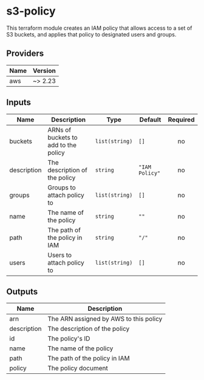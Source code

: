 # s3-policy

This terraform module creates an IAM policy that allows access to a set of S3 buckets, and applies that policy to designated users and groups.

<!-- BEGINNING OF PRE-COMMIT-TERRAFORM DOCS HOOK -->
## Providers

| Name | Version |
|------|---------|
| aws | ~> 2.23 |

## Inputs

| Name | Description | Type | Default | Required |
|------|-------------|------|---------|:-----:|
| buckets | ARNs of buckets to add to the policy | `list(string)` | `[]` | no |
| description | The description of the policy | `string` | `"IAM Policy"` | no |
| groups | Groups to attach policy to | `list(string)` | `[]` | no |
| name | The name of the policy | `string` | `""` | no |
| path | The path of the policy in IAM | `string` | `"/"` | no |
| users | Users to attach policy to | `list(string)` | `[]` | no |

## Outputs

| Name | Description |
|------|-------------|
| arn | The ARN assigned by AWS to this policy |
| description | The description of the policy |
| id | The policy's ID |
| name | The name of the policy |
| path | The path of the policy in IAM |
| policy | The policy document |

<!-- END OF PRE-COMMIT-TERRAFORM DOCS HOOK -->
